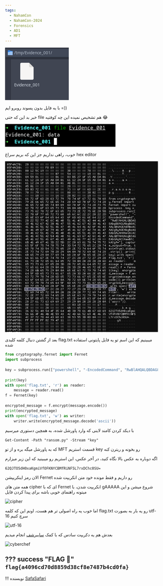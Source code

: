 ```yaml
---
tags:
  - NahamCon
  - NahamCon-2024
  - Forensics
  - AD1
  - MFT
---
```


![main file](taking-up-residence-1.png)

با یه فایل بدون پسوند روبرو ایم =))

خبر بد این که حتی file هم تشخیص نمیده این چه کوفتیه 😂

![file command](taking-up-residence-2.png)

خوب، راهی نداریم جز این که بریم سراغ hex editor

![hex editor](taking-up-residence-3.png)

بعد از گشتن دنبال کلمه کلیدی flag.txt میبینیم که این اسم تو یه فایل پایتونی استفاده شده

```python
from cryptography.fernet import Fernet
import subprocess

key = subprocess.run(["powershell", "-EncodedCommand", "RwBlAHQALQBDAG8AbgB0AGUAbgB0ACAALQBQAGEAdABoACAAIgByAGEAbgBzAG8AbQAuAHAAeQAiACAALQBTAHQAcgBlAGEAbQAgACIAawBlAHkAIgA="], capture_output=True, text=True).stdout.strip()

print(key)
with open('flag.txt', 'r') as reader:
    message = reader.read()
f = Fernet(key)

encrypted_message = f.encrypt(message.encode())
print(encrypted_message)
with open('flag.txt', 'w') as writer:
    writer.write(encrypted_message.decode('ascii'))
```

با دیکد کردن کامند لاینی که وارد پاورشل شده، به همچین دستوری میرسیم

```Get-Content -Path "ransom.py" -Stream "key"```

که به پاورشل میگه بره و از تو MFT قسمت استریم key رو بخونه و ریترن کنه

اگه دوباره به عکس بالا نگاه کنید، در آخر عکس، این استریم رو میبینید که این زیر میزارم

```62QJTO5dH0xaKgmiVfOFKNYCBMfRiNF5L7rxDChc0SU=```

الان رمز اینکریپشن Fernet رو داریم و فقط مونده خود متن انکریپت شده

همه متن های cipher ای که با Fernet انکریپت شدن، با gAAAAA شروع میشن و این میتونه راهنمای خوبی باشه برای پیدا کردن فایل

![cipher](taking-up-residence-4.png)

اما خوب یه راه اصولی تر هم هست، اونم این که کلمه flag.txt رو یه بار به بصورت utf-16 سرچ کنیم

![utf-16](taking-up-residence-5.png)

بعدش هم یه دکریپت سادس که با کمک [سایبرشف](https://gchq.github.io/CyberChef/#recipe=Fernet_Decrypt('62QJTO5dH0xaKgmiVfOFKNYCBMfRiNF5L7rxDChc0SU')&input=Z0FBQUFBQm1TOXMzMnY1SnUxODFFYUpoaDJ2WU1zUjZNSjMxU0stOW1Ed2dpQ3ozX01CV29wanFxeW5qb1lfLUhOT3czdFgxVDNSdGhCWkh6OXlsbXlxY2taMGdVWl82VDdVVXhwck1Ib0NBYVRWM20xcTB3ZXpuQmc5OFJMN2RSVmhSbjBjWDZYdGE) انجام میدیم

![cyberchef](taking-up-residence-6.png)

??? success "FLAG :triangular_flag_on_post:"
    <div dir="ltr">`flag{a4096cd70d8859d38cf8e7487b4cd0fa}`</div>
---
!!! نویسنده
    [SafaSafari](https://twitter.com/SafaSafari3)

